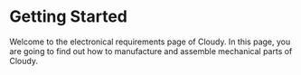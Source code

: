 # Getting Started
Welcome to the electronical requirements page of Cloudy. In this page, you are going to find out how to manufacture and assemble mechanical parts of Cloudy.

